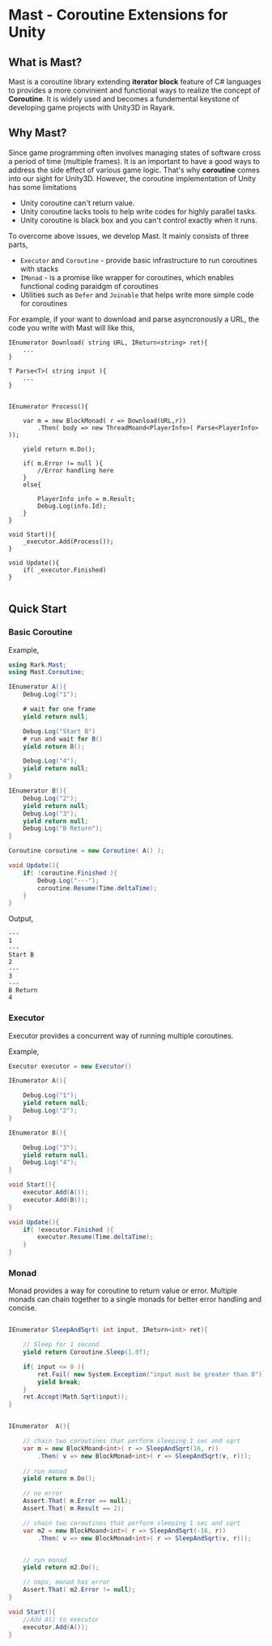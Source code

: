# Mast - Coroutine Extensions for Unity

## What is Mast?
Mast is a coroutine library extending **iterator block** feature of C# languages to provides a more convinient and functional ways to realize the concept of **Coroutine**. It is widely used and becomes a fundemental keystone of developing game projects with Unity3D in Rayark.

## Why Mast?

Since game programming often involves managing states of software cross a period of time (multiple frames). It is an important to have a good ways to address the side effect of various game logic. That's why **coroutine** comes into our sight for Unity3D. However, the coroutine implementation of Unity has some limitations
- Unity coroutine can't return value.
- Unity coroutine lacks tools to help write codes for highly parallel tasks.
- Unity coroutine is black box and you can't control exactly when it runs.

To overcome above issues, we develop Mast. It mainly consists of three parts,
- `Executor` and `Coroutine` - provide basic infrastructure to run coroutines with stacks
- `IMonad` - is a promise like wrapper for coroutines, which enables functional coding paraidgm of coroutines
- Utilities such as `Defer` and `Joinable` that helps write more simple code for coroutines



For example, if your want to download and parse asyncronously a URL, the code you write with Mast will like this,

```
IEnumerator Download( string URL, IReturn<string> ret){
    ...
}

T Parse<T>( string input ){
    ...
}


IEnumerator Process(){

    var m = new BlockMonad( r => Download(URL,r))
        .Then( body => new ThreadMoand<PlayerInfo>( Parse<PlayerInfo> ));

    yield return m.Do();

    if( m.Error != null ){
        //Error handling here
    }
    else{

        PlayerInfo info = m.Result;
        Debug.Log(info.Id);
    }
}

void Start(){
    _executor.Add(Process());
}

void Update(){
    if( _executor.Finished)
}


``` 


## Quick Start

### Basic Coroutine

Example,
```csharp
using Rark.Mast;
using Mast.Coroutine;

IEnumerator A(){
    Debug.Log("1");

    # wait for one frame
    yield return null;

    Debug.Log("Start B")
    # run and wait for B()
    yield return B();

    Debug.Log("4");
    yield return null;
}

IEnumerator B(){
    Debug.Log("2");
    yield return null;
    Debug.Log("3");
    yield return null;
    Debug.Log("B Return");
}

Coroutine coroutine = new Coroutine( A() );

void Update(){
    if( !coroutine.Finished ){
        Debug.Log("---");
        coroutine.Resume(Time.deltaTime);
    }
}
```

Output,
```
---
1
---
Start B
2
---
3
---
B Return
4
```

### Executor

Executor provides a concurrent way of running multiple coroutines.

Example,
```csharp
Executor executor = new Executor()

IEnumerator A(){

    Debug.Log("1");
    yield return null;
    Debug.Log("2");
}

IEnumerator B(){

    Debug.Log("3");
    yield return null;
    Debug.Log("4");
}

void Start(){
    executor.Add(A());
    executor.Add(B());
}

void Update(){
    if( !executor.Finished ){
        executor.Resume(Time.deltaTime);
    }
}
```

### Monad

Monad provides a way for coroutine to return value or error. Multiple monads can chain together to a single monads for better error handling and concise.

```csharp

IEnumerator SleepAndSqrt( int input, IReturn<int> ret){

    // Sleep for 1 second
    yield return Coroutine.Sleep(1.0f);

    if( input <= 0 ){
        ret.Fail( new System.Exception("input must be greater than 0"));
        yield break;
    }
    ret.Accept(Math.Sqrt(input));
}


IEnumerator  A(){

    // chain two coroutines that perform sleeping 1 sec and sqrt
    var m = new BlockMoand<int>( r => SleepAndSqrt(16, r))
        .Then( v => new BlockMonad<int>( r => SleepAndSqrt(v, r)));
    
    // run monad
    yield return m.Do();

    // no error
    Assert.That( m.Error == null);
    Assert.That( m.Result == 2);

    // chain two coroutines that perform sleeping 1 sec and sqrt
    var m2 = new BlockMoand<int>( r => SleepAndSqrt(-16, r))
        .Then( v => new BlockMonad<int>( r => SleepAndSqrt(v, r)));


    // run monad
    yield return m2.Do();

    // oops, monad has error
    Assert.That( m2.Error != null);
}

void Start(){
    //Add A() to executor
    executor.Add(A());
}
```



